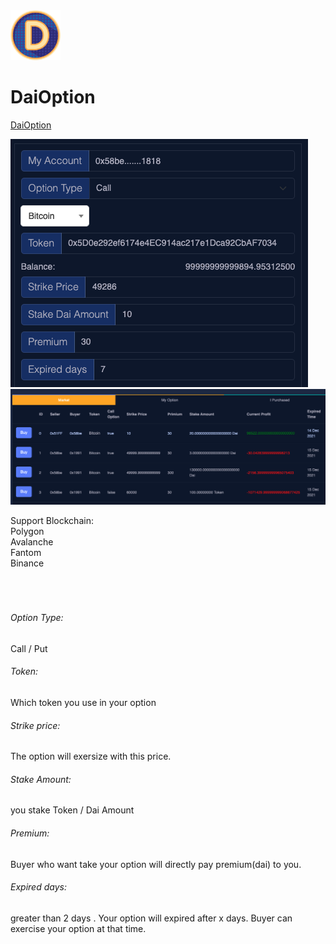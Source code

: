 <img width="80" height="80" src="https://github.com/AlgoNetwork/DaiOption/blob/main/logo.png?raw=true">  

# DaiOption


<a href="algonetwork.github.io/daioption/">DaiOption </a>

<img src="https://github.com/AlgoNetwork/DaiOption/blob/main/s1.png?raw=true">  
<img src="https://github.com/AlgoNetwork/DaiOption/blob/main/s2.png?raw=true">  

Support Blockchain:<br>
Polygon<br>
Avalanche<br>
Fantom<br>
Binance<br>
<br><br><br>
###### Option Type:
Call / Put <br>
###### Token:
Which token you use in your option<br>
###### Strike price:
The option will exersize with this price.<br>
###### Stake Amount:
you stake Token / Dai Amount<br>
###### Premium:
Buyer who want take your option will directly pay premium(dai) to you.<br>
###### Expired days:
greater than 2 days . Your option will expired after x days. Buyer can exercise your option at that time.<br>
